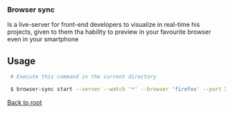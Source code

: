 ### Browser sync

Is a live-server for front-end developers to visualize in real-time his projects, given to them tha hability to preview in your favourite browser even in your smartphone

## Usage

```bash
 # Execute this command in the current directory

 $ browser-sync start --server --watch '*' --browser 'firefox' --port 3000
```

[Back to root](../index.md)
